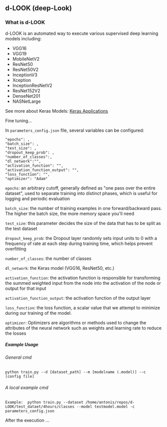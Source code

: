 ## d-LOOK (deep-Look)

### What is d-LOOK

d-LOOK is an automated way to execute various supervised deep learning models including:
- VGG16
- VGG19
- MobileNetV2
- ResNet50
- ResNet50V2
- InceptionV3
- Xception
- InceptionResNetV2
- ResNet152V2
- DenseNet201
- NASNetLarge

See more about Keras Models: [Keras Applications](https://keras.io/api/applications/)


Fine tuning...

In `parameters_config.json` file, several variables can be configured:

	"epochs": ,
	"batch_size": ,
	"test_size": ,
	"dropout_keep_prob": ,
	"number_of_classes":,
	"dl_network":"",
	"activation_function": "",
	"activation_function_output": "",
	"loss_function": "",
	"optimizer": "Adam"

`epochs`: an arbitrary cutoff, generally defined as "one pass over the entire dataset", used to separate training into distinct phases, which is useful for logging and periodic evaluation

`batch_size`: the number of training examples in one forward/backward pass. The higher the batch size, the more memory space you'll need

`test_size`: this parameter decides the size of the data that has to be split as the test dataset

`dropout_keep_prob`: the Dropout layer randomly sets input units to 0 with a frequency of rate at each step during training time, which helps prevent overfitting

`number_of_classes`: the number of classes

`dl_network`: the Keras model (VGG16, ResNet50, etc.)

`activation_function`: the activation function is responsible for transforming the summed weighted input from the node into the activation of the node or output for that input

`activation_function_output`: the activation function of the output layer

`loss_function`: the loss function, a scalar value that we attempt to minimize during our training of the model. 

`optimizer`: Optimizers are algorithms or methods used to change the attributes of the neural network such as weights and learning rate to reduce the losses


##### Example Usage

###### _General cmd_
```shell
python train.py --d [dataset_path] --m [modelname (.model)] --c [config file]
```

###### _A local example cmd_
```shell
Example:  python train.py --dataset /home/antonis/repos/d-LOOK/test_dataet/4hours/classes --model testmodel.model -c parameters_config.json
```

After the execution ...

